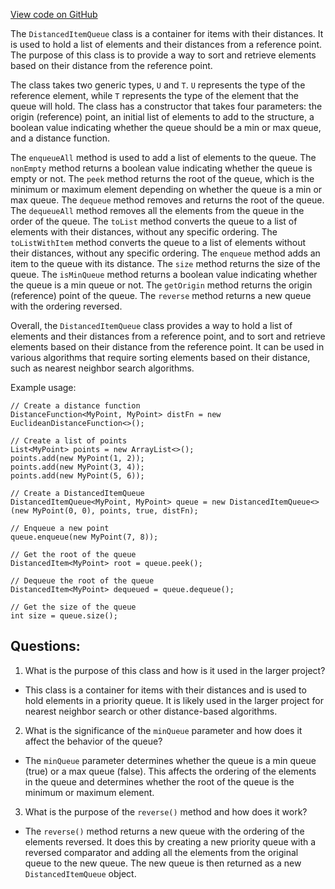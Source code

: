 [View code on GitHub](https://github.com/misbahsy/the-algorithm/ann/src/main/java/com/twitter/ann/hnsw/DistancedItemQueue.java)

The `DistancedItemQueue` class is a container for items with their distances. It is used to hold a list of elements and their distances from a reference point. The purpose of this class is to provide a way to sort and retrieve elements based on their distance from the reference point. 

The class takes two generic types, `U` and `T`. `U` represents the type of the reference element, while `T` represents the type of the element that the queue will hold. The class has a constructor that takes four parameters: the origin (reference) point, an initial list of elements to add to the structure, a boolean value indicating whether the queue should be a min or max queue, and a distance function. 

The `enqueueAll` method is used to add a list of elements to the queue. The `nonEmpty` method returns a boolean value indicating whether the queue is empty or not. The `peek` method returns the root of the queue, which is the minimum or maximum element depending on whether the queue is a min or max queue. The `dequeue` method removes and returns the root of the queue. The `dequeueAll` method removes all the elements from the queue in the order of the queue. The `toList` method converts the queue to a list of elements with their distances, without any specific ordering. The `toListWithItem` method converts the queue to a list of elements without their distances, without any specific ordering. The `enqueue` method adds an item to the queue with its distance. The `size` method returns the size of the queue. The `isMinQueue` method returns a boolean value indicating whether the queue is a min queue or not. The `getOrigin` method returns the origin (reference) point of the queue. The `reverse` method returns a new queue with the ordering reversed. 

Overall, the `DistancedItemQueue` class provides a way to hold a list of elements and their distances from a reference point, and to sort and retrieve elements based on their distance from the reference point. It can be used in various algorithms that require sorting elements based on their distance, such as nearest neighbor search algorithms. 

Example usage:

```
// Create a distance function
DistanceFunction<MyPoint, MyPoint> distFn = new EuclideanDistanceFunction<>();

// Create a list of points
List<MyPoint> points = new ArrayList<>();
points.add(new MyPoint(1, 2));
points.add(new MyPoint(3, 4));
points.add(new MyPoint(5, 6));

// Create a DistancedItemQueue
DistancedItemQueue<MyPoint, MyPoint> queue = new DistancedItemQueue<>(new MyPoint(0, 0), points, true, distFn);

// Enqueue a new point
queue.enqueue(new MyPoint(7, 8));

// Get the root of the queue
DistancedItem<MyPoint> root = queue.peek();

// Dequeue the root of the queue
DistancedItem<MyPoint> dequeued = queue.dequeue();

// Get the size of the queue
int size = queue.size();
```
## Questions: 
 1. What is the purpose of this class and how is it used in the larger project?
- This class is a container for items with their distances and is used to hold elements in a priority queue. It is likely used in the larger project for nearest neighbor search or other distance-based algorithms.
2. What is the significance of the `minQueue` parameter and how does it affect the behavior of the queue?
- The `minQueue` parameter determines whether the queue is a min queue (true) or a max queue (false). This affects the ordering of the elements in the queue and determines whether the root of the queue is the minimum or maximum element.
3. What is the purpose of the `reverse()` method and how does it work?
- The `reverse()` method returns a new queue with the ordering of the elements reversed. It does this by creating a new priority queue with a reversed comparator and adding all the elements from the original queue to the new queue. The new queue is then returned as a new `DistancedItemQueue` object.